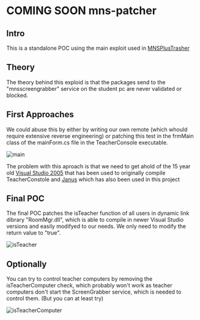 # COMING SOON mns-patcher
## Intro
This is a standalone POC using the main exploit used in [MNSPlusTrasher](https://github.com/basti564/MNSPlusTrasher)
## Theory
The theory behind this exploid is that the packages send to the "mnsscreengrabber" service on the student pc are never validated or blocked.
## First Approaches
We could abuse this by either by writing our own remote (which whould require extensive reverse engineering) or patching this test in the frmMain class of the mainForm.cs file in the TeacherConsole executable.

![main](https://user-images.githubusercontent.com/34898868/71782764-28160b80-2fde-11ea-82be-56227af35931.PNG)

The problem with this aproach is that we need to get ahold of the 15 year old [Visual Studio 2005](https://www.microsoft.com/de-de/download/details.aspx?id=804) that has been used to originally compile TeacherConstole and [Janus](http://www.janusys.com) which has also been used in this project
## Final POC
The final POC patches the isTeacher function of all users in dynamic link dibrary "RoomMgr.dll", which is able to compile in newer Visual Studio versions and easily modifyed to our needs.
We only need to modify the return value to "true".

![isTeacher](https://user-images.githubusercontent.com/34898868/71782877-6bbd4500-2fdf-11ea-8a6e-fb5932008b2a.PNG)
## Optionally
You can try to control teacher computers by removing the isTeacherComputer check, which probably won't work as teacher computers don't start the ScreenGrabber service, which is needed to control them. (But you can at least try)

![isTeacherComputer](https://user-images.githubusercontent.com/34898868/71782876-6bbd4500-2fdf-11ea-992b-c378ee6be3cf.PNG)
